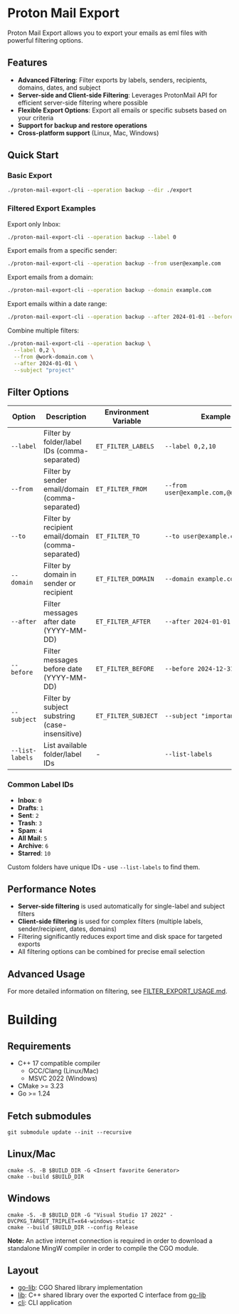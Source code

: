 # Proton Mail Export

Proton Mail Export allows you to export your emails as eml files with powerful filtering options.

## Features

- **Advanced Filtering**: Filter exports by labels, senders, recipients, domains, dates, and subject
- **Server-side and Client-side Filtering**: Leverages ProtonMail API for efficient server-side filtering where possible
- **Flexible Export Options**: Export all emails or specific subsets based on your criteria
- **Support for backup and restore operations**
- **Cross-platform support** (Linux, Mac, Windows)

## Quick Start

### Basic Export
```bash
./proton-mail-export-cli --operation backup --dir ./export
```

### Filtered Export Examples

Export only Inbox:
```bash
./proton-mail-export-cli --operation backup --label 0
```

Export emails from a specific sender:
```bash
./proton-mail-export-cli --operation backup --from user@example.com
```

Export emails from a domain:
```bash
./proton-mail-export-cli --operation backup --domain example.com
```

Export emails within a date range:
```bash
./proton-mail-export-cli --operation backup --after 2024-01-01 --before 2024-12-31
```

Combine multiple filters:
```bash
./proton-mail-export-cli --operation backup \
  --label 0,2 \
  --from @work-domain.com \
  --after 2024-01-01 \
  --subject "project"
```

## Filter Options

| Option | Description | Environment Variable | Example |
|--------|-------------|---------------------|---------|
| `--label` | Filter by folder/label IDs (comma-separated) | `ET_FILTER_LABELS` | `--label 0,2,10` |
| `--from` | Filter by sender email/domain (comma-separated) | `ET_FILTER_FROM` | `--from user@example.com,@domain.com` |
| `--to` | Filter by recipient email/domain (comma-separated) | `ET_FILTER_TO` | `--to user@example.com` |
| `--domain` | Filter by domain in sender or recipient | `ET_FILTER_DOMAIN` | `--domain example.com` |
| `--after` | Filter messages after date (YYYY-MM-DD) | `ET_FILTER_AFTER` | `--after 2024-01-01` |
| `--before` | Filter messages before date (YYYY-MM-DD) | `ET_FILTER_BEFORE` | `--before 2024-12-31` |
| `--subject` | Filter by subject substring (case-insensitive) | `ET_FILTER_SUBJECT` | `--subject "important"` |
| `--list-labels` | List available folder/label IDs | - | `--list-labels` |

### Common Label IDs
- **Inbox**: `0`
- **Drafts**: `1`
- **Sent**: `2`
- **Trash**: `3`
- **Spam**: `4`
- **All Mail**: `5`
- **Archive**: `6`
- **Starred**: `10`

Custom folders have unique IDs - use `--list-labels` to find them.

## Performance Notes

- **Server-side filtering** is used automatically for single-label and subject filters
- **Client-side filtering** is used for complex filters (multiple labels, sender/recipient, dates, domains)
- Filtering significantly reduces export time and disk space for targeted exports
- All filtering options can be combined for precise email selection

## Advanced Usage

For more detailed information on filtering, see [FILTER_EXPORT_USAGE.md](FILTER_EXPORT_USAGE.md).

# Building

## Requirements

- C++ 17 compatible compiler
  - GCC/Clang (Linux/Mac)
  - MSVC 2022 (Windows)
- CMake >= 3.23
- Go >= 1.24

## Fetch submodules

```
git submodule update --init --recursive
```

## Linux/Mac

```
cmake -S. -B $BUILD_DIR -G <Insert favorite Generator>
cmake --build $BUILD_DIR
```

## Windows

```
cmake -S. -B $BUILD_DIR -G "Visual Studio 17 2022" -DVCPKG_TARGET_TRIPLET=x64-windows-static
cmake --build $BUILD_DIR --config Release
```

**Note:** An active internet connection is required in order to download a standalone MingW compiler in order to compile
the CGO module.

## Layout

- [go-lib](go-lib): CGO Shared library implementation
- [lib](lib): C++ shared library over the exported C interface from [go-lib](go-lib)
- [cli](cli): CLI application
